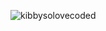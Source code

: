 ![kibbysolovecoded](https://github.com/yaoipaddles/yaoipaddles/assets/169467251/8e83ed01-e4b1-4488-8fe7-1ba37710412b)

